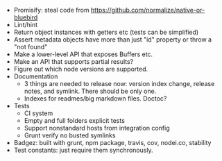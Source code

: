 - Promisify: steal code from https://github.com/normalize/native-or-bluebird
- Lint/hint
- Return object instances with getters etc (tests can be simplified)
- Assert metadata objects have more than just "id" property or throw a "not found"
- Make a lower-level API that exposes Buffers etc.
- Make an API that supports partial results?
- Figure out which node versions are supported.
- Documentation
	- 3 things are needed to release now: version index change, release notes, and symlink. There should be only one.
	- Indexes for readmes/big markdown files. Doctoc?
- Tests
	- CI system
	- Empty and full folders explicit tests
	- Support nonstandard hosts from integration config
	- Grunt verify no busted symlinks
- Badgez: built with grunt, npm package, travis, cov, nodei.co, stability
- Test constants: just require them synchronously.